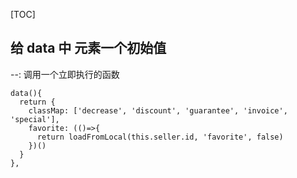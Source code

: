 
[TOC]

## 给 data 中 元素一个初始值
--: 调用一个立即执行的函数
```
data(){
  return {
    classMap: ['decrease', 'discount', 'guarantee', 'invoice', 'special'],
    favorite: (()=>{
      return loadFromLocal(this.seller.id, 'favorite', false)
    })()
  }
},
````